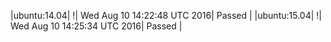 |ubuntu:14.04| \![](https://cdn.rawgit.com/Neilpang/letest/master/status/ubuntu-14.04.svg?1470838968)| Wed Aug 10 14:22:48 UTC 2016| Passed |
|ubuntu:15.04| \![](https://cdn.rawgit.com/Neilpang/letest/master/status/ubuntu-15.04.svg?1470839134)| Wed Aug 10 14:25:34 UTC 2016| Passed |
